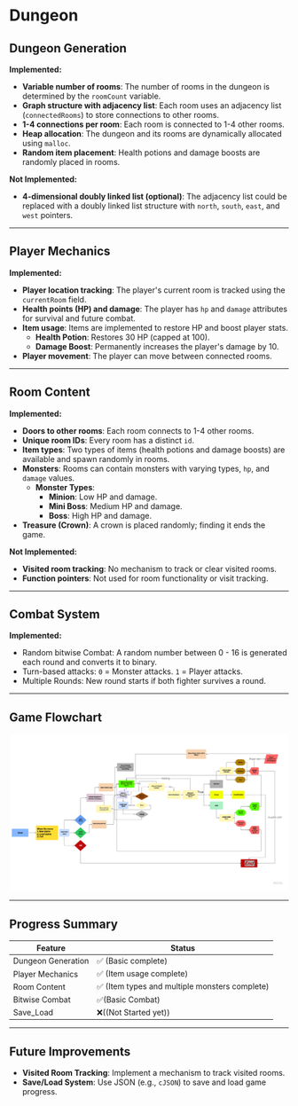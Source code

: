 # Dungeon

## Dungeon Generation

**Implemented:**
- **Variable number of rooms**: The number of rooms in the dungeon is determined by the `roomCount` variable.
- **Graph structure with adjacency list**: Each room uses an adjacency list (`connectedRooms`) to store connections to other rooms.
- **1-4 connections per room**: Each room is connected to 1-4 other rooms.
- **Heap allocation**: The dungeon and its rooms are dynamically allocated using `malloc`.
- **Random item placement**: Health potions and damage boosts are randomly placed in rooms.

**Not Implemented:**
- **4-dimensional doubly linked list (optional)**: The adjacency list could be replaced with a doubly linked list structure with `north`, `south`, `east`, and `west` pointers.

---

## Player Mechanics

**Implemented:**
- **Player location tracking**: The player's current room is tracked using the `currentRoom` field.
- **Health points (HP) and damage**: The player has `hp` and `damage` attributes for survival and future combat.
- **Item usage**: Items are implemented to restore HP and boost player stats.
  - **Health Potion**: Restores 30 HP (capped at 100).
  - **Damage Boost**: Permanently increases the player's damage by 10.
- **Player movement**: The player can move between connected rooms.

---

## Room Content

**Implemented:**
- **Doors to other rooms**: Each room connects to 1-4 other rooms.
- **Unique room IDs**: Every room has a distinct `id`.
- **Item types**: Two types of items (health potions and damage boosts) are available and spawn randomly in rooms.
- **Monsters**: Rooms can contain monsters with varying types, `hp`, and `damage` values.
  - **Monster Types**:
    - **Minion**: Low HP and damage.
    - **Mini Boss**: Medium HP and damage.
    - **Boss**: High HP and damage.
- **Treasure (Crown)**: A crown is placed randomly; finding it ends the game.

**Not Implemented:**
- **Visited room tracking**: No mechanism to track or clear visited rooms.
- **Function pointers**: Not used for room functionality or visit tracking.

---

## Combat System

**Implemented:**
- Random bitwise Combat: A random number between 0 - 16 is generated each round and converts it to binary.
- Turn-based attacks:
    ` 0 ` = Monster attacks.
    ` 1 ` = Player attacks.
- Multiple Rounds: New round starts if both fighter survives a round.

---

## Game Flowchart 
![Dungeon Game Flowchart](./GameFlowChart.png)

---

## Progress Summary

| Feature              | Status  |
| -------------------- | ------- |
| Dungeon Generation   | ✅ (Basic complete) |
| Player Mechanics      | ✅ (Item usage complete) |
| Room Content          | ✅ (Item types and multiple monsters complete) |
| Bitwise Combat        | ✅(Basic Combat) |
| Save_Load           | ❌((Not Started yet)) |
---

## Future Improvements
- **Visited Room Tracking**: Implement a mechanism to track visited rooms.
- **Save/Load System**: Use JSON (e.g., `cJSON`) to save and load game progress.